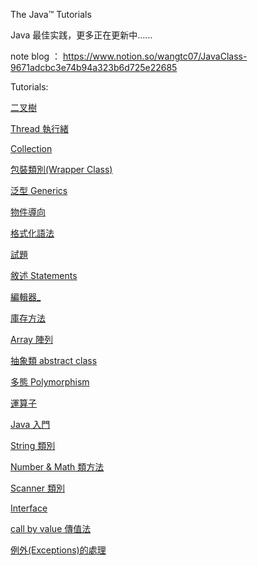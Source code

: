 The Java™ Tutorials

Java 最佳实践，更多正在更新中……

note blog ： https://www.notion.so/wangtc07/JavaClass-9671adcbc3e74b94a323b6d725e22685

Tutorials:

[二叉樹](https://www.notion.so/3818dd79e583438b9a6ad09f8625e774)

[Thread 執行緒](https://www.notion.so/Thread-61d27890343d47bd9b6101a29ab3c73d)

[Collection](https://www.notion.so/Collection-8b5b77df44674b31b0720e6eeb6b2fa7)

[包裝類別(Wrapper Class)](https://www.notion.so/Wrapper-Class-beed69d8204242378b6e0ece28abeea7)

[泛型 Generics](https://www.notion.so/Generics-66ad0e4174154345927226fd71889379)

[物件導向](https://www.notion.so/44a42fa19f034949acb35f97b9bfbcba)

[格式化語法](https://www.notion.so/219095e7be23477ba60f0806470276bb)

[試題](https://www.notion.so/875086d12fce4b7e966ac6a9ea8e0df5)

[敘述 Statements](https://www.notion.so/Statements-63483899c83546b3b716d36d7787a6d6)

[編輯器\_](https://www.notion.so/_-b4d45bbc4e6844cebd0e8add02bd20e5)

[庫存方法](https://www.notion.so/d68ee1574201469b90299c4e32286a55)

[Array 陣列](https://www.notion.so/Array-30465849c0ec4c1aae5930ebc348590b)

[抽象類 abstract class](https://www.notion.so/abstract-class-748d7561c1b641938e549614a957dd3e)

[多態 Polymorphism](https://www.notion.so/Polymorphism-41fae380219a4185a216a13572e4cbec)

[運算子](https://www.notion.so/631685f4a3cf4228b418387568771871)

[Java 入門](https://www.notion.so/Java-ff33a4fa72a74aa2bd3a671ff55a3ba8)

[String 類別](https://www.notion.so/String-1fecaa5e5511466fa87e00ff7b70ce21)

[Number & Math 類方法](https://www.notion.so/Number-Math-410ff4fbdde1480cafa4a275644b82be)

[Scanner 類別](https://www.notion.so/Scanner-87d840295b9b4128835d4b779558f260)

[Interface](https://www.notion.so/Interface-55b07597db584d29a875c8fab1958702)

[call by value 傳值法](https://www.notion.so/call-by-value-018e5033f21e45778f159054f321b189)

[例外(Exceptions)的處理](https://www.notion.so/Exceptions-b7d4dd5280e54f5dae867285235cb060)
